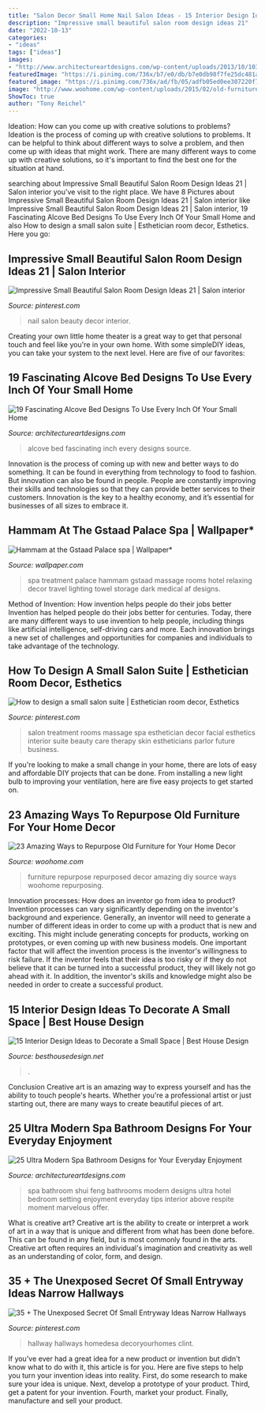 ```yaml
---
title: "Salon Decor Small Home Nail Salon Ideas - 15 Interior Design Ideas To Decorate A Small Space"
description: "Impressive small beautiful salon room design ideas 21"
date: "2022-10-13"
categories:
- "ideas"
tags: ["ideas"]
images:
- "http://www.architectureartdesigns.com/wp-content/uploads/2013/10/1033-630x407.jpg"
featuredImage: "https://i.pinimg.com/736x/b7/e0/db/b7e0db98f7fe25dc481adf18ee8aff16.jpg"
featured_image: "https://i.pinimg.com/736x/ad/fb/05/adfb05ed0ee307220f787a8a8146367f.jpg"
image: "http://www.woohome.com/wp-content/uploads/2015/02/old-furniture-repurposed-woohome-19.jpg"
ShowToc: true
author: "Tony Reichel"
---
```



Ideation: How can you come up with creative solutions to problems?
Ideation is the process of coming up with creative solutions to problems. It can be helpful to think about different ways to solve a problem, and then come up with ideas that might work. There are many different ways to come up with creative solutions, so it's important to find the best one for the situation at hand.

	

		
searching about Impressive Small Beautiful Salon Room Design Ideas 21 | Salon interior you've visit to the right place. We have 8 Pictures about Impressive Small Beautiful Salon Room Design Ideas 21 | Salon interior like Impressive Small Beautiful Salon Room Design Ideas 21 | Salon interior, 19 Fascinating Alcove Bed Designs To Use Every Inch Of Your Small Home and also How to design a small salon suite | Esthetician room decor, Esthetics. Here you go:
		
    
## Impressive Small Beautiful Salon Room Design Ideas 21 | Salon Interior

<img loading=lazy src="https://i.pinimg.com/736x/de/1a/7e/de1a7e2f6c5c935afb59fa37c91534a8.jpg" onerror="this.onerror=null;this.src='https://tse3.mm.bing.net/th?id=OIP.2YC7QQvVPSAtXdHO3SObyAHaJ4&amp;pid=15.1';" alt="Impressive Small Beautiful Salon Room Design Ideas 21 | Salon interior">

_Source: pinterest.com_

>nail salon beauty decor interior. 

	

Creating your own little home theater is a great way to get that personal touch and feel like you're in your own home. With some simpleDIY ideas, you can take your system to the next level. Here are five of our favorites: 

    
## 19 Fascinating Alcove Bed Designs To Use Every Inch Of Your Small Home

<img loading=lazy src="https://www.architectureartdesigns.com/wp-content/uploads/2016/07/9-35.jpg" onerror="this.onerror=null;this.src='https://tse4.mm.bing.net/th?id=OIP.X7lrCWh6vSoYYB4L-bR2gAHaFy&amp;pid=15.1';" alt="19 Fascinating Alcove Bed Designs To Use Every Inch Of Your Small Home">

_Source: architectureartdesigns.com_

>alcove bed fascinating inch every designs source. 

	

Innovation is the process of coming up with new and better ways to do something. It can be found in everything from technology to food to fashion. But innovation can also be found in people. People are constantly improving their skills and technologies so that they can provide better services to their customers. Innovation is the key to a healthy economy, and it’s essential for businesses of all sizes to embrace it.

    
## Hammam At The Gstaad Palace Spa | Wallpaper*

<img loading=lazy src="https://cdn.wallpaper.com/main/styles/fp_1540x944/s3/legacy/article/2596/206_Treatment_Room_af.jpg" onerror="this.onerror=null;this.src='https://tse2.mm.bing.net/th?id=OIP.XVA9x5itmx0guNWAj_x5bgHaEi&amp;pid=15.1';" alt="Hammam at the Gstaad Palace spa | Wallpaper*">

_Source: wallpaper.com_

>spa treatment palace hammam gstaad massage rooms hotel relaxing decor travel lighting towel storage dark medical af designs. 

	

Method of Invention: How invention helps people do their jobs better
Invention has helped people do their jobs better for centuries. Today, there are many different ways to use invention to help people, including things like artificial intelligence, self-driving cars and more. Each innovation brings a new set of challenges and opportunities for companies and individuals to take advantage of the technology.

    
## How To Design A Small Salon Suite | Esthetician Room Decor, Esthetics

<img loading=lazy src="https://i.pinimg.com/736x/b7/e0/db/b7e0db98f7fe25dc481adf18ee8aff16.jpg" onerror="this.onerror=null;this.src='https://tse4.mm.bing.net/th?id=OIP.nHlXAIJEDkvvL02N9U6QawHaJ3&amp;pid=15.1';" alt="How to design a small salon suite | Esthetician room decor, Esthetics">

_Source: pinterest.com_

>salon treatment rooms massage spa esthetician decor facial esthetics interior suite beauty care therapy skin estheticians parlor future business. 

	

If you're looking to make a small change in your home, there are lots of easy and affordable DIY projects that can be done. From installing a new light bulb to improving your ventilation, here are five easy projects to get started on.

    
## 23 Amazing Ways To Repurpose Old Furniture For Your Home Decor

<img loading=lazy src="http://www.woohome.com/wp-content/uploads/2015/02/old-furniture-repurposed-woohome-19.jpg" onerror="this.onerror=null;this.src='https://tse1.mm.bing.net/th?id=OIP.XbH_xXyrkIyWkwd428lkgwHaKB&amp;pid=15.1';" alt="23 Amazing Ways to Repurpose Old Furniture for Your Home Decor">

_Source: woohome.com_

>furniture repurpose repurposed decor amazing diy source ways woohome repurposing. 

	

Innovation processes: How does an inventor go from idea to product?
Invention processes can vary significantly depending on the inventor's background and experience. Generally, an inventor will need to generate a number of different ideas in order to come up with a product that is new and exciting. This might include generating concepts for products, working on prototypes, or even coming up with new business models.
One important factor that will affect the invention process is the inventor's willingness to risk failure. If the inventor feels that their idea is too risky or if they do not believe that it can be turned into a successful product, they will likely not go ahead with it. In addition, the inventor's skills and knowledge might also be needed in order to create a successful product.

    
## 15 Interior Design Ideas To Decorate A Small Space | Best House Design

<img loading=lazy src="https://besthousedesign.net/wp-content/uploads/2020/02/interior-16.jpg" onerror="this.onerror=null;this.src='https://tse3.mm.bing.net/th?id=OIP.unTbbDLWaSRIq-O2Re5lNQHaLH&amp;pid=15.1';" alt="15 Interior Design Ideas to Decorate a Small Space | Best House Design">

_Source: besthousedesign.net_

>. 

	

Conclusion
Creative art is an amazing way to express yourself and has the ability to touch people's hearts. Whether you're a professional artist or just starting out, there are many ways to create beautiful pieces of art.

    
## 25 Ultra Modern Spa Bathroom Designs For Your Everyday Enjoyment

<img loading=lazy src="http://www.architectureartdesigns.com/wp-content/uploads/2013/10/1033-630x407.jpg" onerror="this.onerror=null;this.src='https://tse4.mm.bing.net/th?id=OIP.nqVOVnd6_ZgGtuXreo_QZQHaEy&amp;pid=15.1';" alt="25 Ultra Modern Spa Bathroom Designs for Your Everyday Enjoyment">

_Source: architectureartdesigns.com_

>spa bathroom shui feng bathrooms modern designs ultra hotel bedroom setting enjoyment everyday tips interior above respite moment marvelous offer. 

	

What is creative art?
Creative art is the ability to create or interpret a work of art in a way that is unique and different from what has been done before. This can be found in any field, but is most commonly found in the arts. Creative art often requires an individual's imagination and creativity as well as an understanding of color, form, and design.

    
## 35 + The Unexposed Secret Of Small Entryway Ideas Narrow Hallways

<img loading=lazy src="https://i.pinimg.com/736x/ad/fb/05/adfb05ed0ee307220f787a8a8146367f.jpg" onerror="this.onerror=null;this.src='https://tse4.mm.bing.net/th?id=OIP.K9wVDdvWiJ_bjpFJh4RPVQHaLH&amp;pid=15.1';" alt="35 + The Unexposed Secret Of Small Entryway Ideas Narrow Hallways">

_Source: pinterest.com_

>hallway hallways homedesa decoryourhomes clint. 

	

If you've ever had a great idea for a new product or invention but didn't know what to do with it, this article is for you. Here are five steps to help you turn your invention ideas into reality. First, do some research to make sure your idea is unique. Next, develop a prototype of your product. Third, get a patent for your invention. Fourth, market your product. Finally, manufacture and sell your product.

